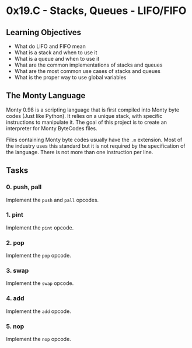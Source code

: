 # 0x19.C - Stacks, Queues - LIFO/FIFO

## Learning Objectives
- What do LIFO and FIFO mean
- What is a stack and when to use it
- What is a queue and when to use it
- What are the common implementations of stacks and queues
- What are the most common use cases of stacks and queues
- What is the proper way to use global variables

## The Monty Language
Monty 0.98 is a scripting language that is first compiled into Monty byte codes (Just like Python). It relies on a unique stack, with specific instructions to manipulate it. The goal of this project is to create an interpreter for Monty ByteCodes files.

Files containing Monty byte codes usually have the `.m` extension. Most of the industry uses this standard but it is not required by the specification of the language. There is not more than one instruction per line.

## Tasks

### 0. push, pall
Implement the `push` and `pall` opcodes.

### 1. pint
Implement the `pint` opcode.

### 2. pop
Implement the `pop` opcode.

### 3. swap
Implement the `swap` opcode.

### 4. add
Implement the `add` opcode.

### 5. nop
Implement the `nop` opcode.

